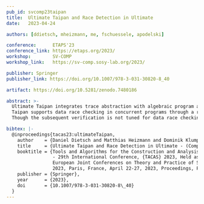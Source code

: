 ```yaml
---
pub_id: svcomp23taipan
title:  Ultimate Taipan and Race Detection in Ultimate
date:   2023-04-24

authors: [ddietsch, mheizmann, me, fschuessele, apodelski]

conference:      ETAPS'23
conference_link: https://etaps.org/2023/
workshop:        SV-COMP
workshop_link:   https://sv-comp.sosy-lab.org/2023/

publisher: Springer
publisher_link: https://doi.org/10.1007/978-3-031-30820-8_40

artifact: https://doi.org/10.5281/zenodo.7480186

abstract: >-
  Ultimate Taipan integrates trace abstraction with algebraic program analysis on path programs.
  Taipan supports data race checking in concurrent programs through a reduction to reachability checking.
  Though the subsequent verification is not tuned for data race checking, the results are encouraging.

bibtex: |-
  @inproceedings{tacas23:ultimateTaipan,
    author    = {Daniel Dietsch and Matthias Heizmann and Dominik Klumpp and Frank Sch{\"{u}}ssele and Andreas Podelski},
    title     = {Ultimate Taipan and Race Detection in Ultimate - (Competition Contribution)},
    booktitle = {Tools and Algorithms for the Construction and Analysis of Systems
                 - 29th International Conference, {TACAS} 2023, Held as Part of the
                 European Joint Conferences on Theory and Practice of Software, {ETAPS}
                 2023, Paris, France, April 22-27, 2023, Proceedings, Part {II}},
    publisher = {Springer},
    year      = {2023},
    doi       = {10.1007/978-3-031-30820-8\_40}
  }
---
```


